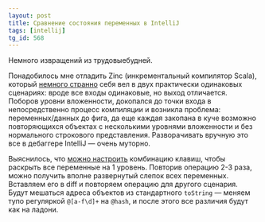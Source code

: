 ```yaml
---
layout: post
title: Сравнение состояния переменных в IntelliJ
tags: [intellij]
tg_id: 568
---
```

Немного извращений из трудовыебудней. 

Понадобилось мне отладить Zinc (инкрементальный компилятор Scala), который [немного странно](https://github.com/sbt/zinc/issues/1493) себя вел в двух практически одинаковых сценариях: вроде все входы одинаковые, но выход отличается. Поборов уровни вложенности, докопался до точки входа в непосредственно процесс компиляции и возникла проблема: переменных/данных до фига, да еще каждая закопана в куче возможно повторяющихся объектах с несколькими уровнями вложенности и без нормального строкового представления. Разворачивать вручную это все в дебаггере IntelliJ — очень муторно.

Выяснилось, что [можно настроить](https://youtrack.jetbrains.com/issue/IJPL-56173/Debugger-Expand-all-items-of-Variables-Watches-tab-at-once) комбинацию клавиш, чтобы раскрыть все переменные на 1 уровень. Повторив операцию 2-3 раза, можно получить вполне развернутый слепок всех переменных. Вставляем его в diff и повторяем операцию для другого сценария. Будут мешаться адреса объектов из стандартного `toString` — меняем тупо регуляркой `@[a-f\d]+` на `@hash`, и после этого все различия будут как на ладони.
